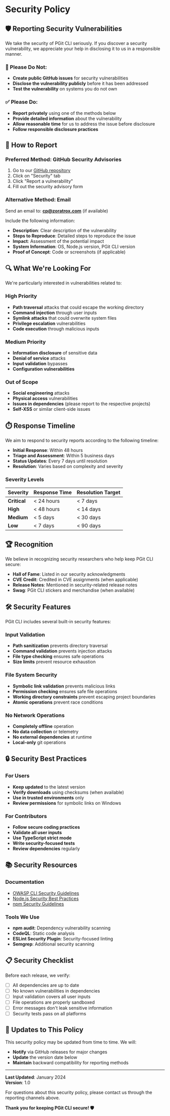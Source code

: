 # Security Policy

## 🛡️ Reporting Security Vulnerabilities

We take the security of PGit CLI seriously. If you discover a security vulnerability, we appreciate your help in disclosing it to us in a responsible manner.

### 🚨 Please Do Not:

- **Create public GitHub issues** for security vulnerabilities
- **Disclose the vulnerability publicly** before it has been addressed
- **Test the vulnerability** on systems you do not own

### ✅ Please Do:

- **Report privately** using one of the methods below
- **Provide detailed information** about the vulnerability
- **Allow reasonable time** for us to address the issue before disclosure
- **Follow responsible disclosure practices**

## 📧 How to Report

### Preferred Method: GitHub Security Advisories

1. Go to our [GitHub repository](https://github.com/your-org/pgit-cli)
2. Click on "Security" tab
3. Click "Report a vulnerability"
4. Fill out the security advisory form

### Alternative Method: Email

Send an email to: **cp@zoratrox.com** (if available)

Include the following information:

- **Description**: Clear description of the vulnerability
- **Steps to Reproduce**: Detailed steps to reproduce the issue
- **Impact**: Assessment of the potential impact
- **System Information**: OS, Node.js version, PGit CLI version
- **Proof of Concept**: Code or screenshots (if applicable)

## 🔍 What We're Looking For

We're particularly interested in vulnerabilities related to:

### High Priority
- **Path traversal** attacks that could escape the working directory
- **Command injection** through user inputs
- **Symlink attacks** that could overwrite system files
- **Privilege escalation** vulnerabilities
- **Code execution** through malicious inputs

### Medium Priority  
- **Information disclosure** of sensitive data
- **Denial of service** attacks
- **Input validation** bypasses
- **Configuration vulnerabilities**

### Out of Scope
- **Social engineering** attacks
- **Physical access** vulnerabilities
- **Issues in dependencies** (please report to the respective projects)
- **Self-XSS** or similar client-side issues

## ⏱️ Response Timeline

We aim to respond to security reports according to the following timeline:

- **Initial Response**: Within 48 hours
- **Triage and Assessment**: Within 5 business days
- **Status Updates**: Every 7 days until resolution
- **Resolution**: Varies based on complexity and severity

### Severity Levels

| Severity | Response Time | Resolution Target |
|----------|---------------|-------------------|
| **Critical** | < 24 hours | < 7 days |
| **High** | < 48 hours | < 14 days |
| **Medium** | < 5 days | < 30 days |
| **Low** | < 7 days | < 90 days |

## 🏆 Recognition

We believe in recognizing security researchers who help keep PGit CLI secure:

- **Hall of Fame**: Listed in our security acknowledgments
- **CVE Credit**: Credited in CVE assignments (when applicable)
- **Release Notes**: Mentioned in security-related release notes
- **Swag**: PGit CLI stickers and merchandise (when available)

## 🛠️ Security Features

PGit CLI includes several built-in security features:

### Input Validation
- **Path sanitization** prevents directory traversal
- **Command validation** prevents injection attacks
- **File type checking** ensures safe operations
- **Size limits** prevent resource exhaustion

### File System Security
- **Symbolic link validation** prevents malicious links
- **Permission checking** ensures safe file operations
- **Working directory constraints** prevent escaping project boundaries
- **Atomic operations** prevent race conditions

### No Network Operations
- **Completely offline** operation
- **No data collection** or telemetry
- **No external dependencies** at runtime
- **Local-only** git operations

## 🔒 Security Best Practices

### For Users
- **Keep updated** to the latest version
- **Verify downloads** using checksums (when available)
- **Use in trusted environments** only
- **Review permissions** for symbolic links on Windows

### For Contributors
- **Follow secure coding practices**
- **Validate all user inputs**
- **Use TypeScript strict mode**
- **Write security-focused tests**
- **Review dependencies** regularly

## 📚 Security Resources

### Documentation
- [OWASP CLI Security Guidelines](https://owasp.org/www-project-application-security-verification-standard/)
- [Node.js Security Best Practices](https://nodejs.org/en/docs/guides/security/)
- [npm Security Guidelines](https://docs.npmjs.com/security)

### Tools We Use
- **npm audit**: Dependency vulnerability scanning
- **CodeQL**: Static code analysis
- **ESLint Security Plugin**: Security-focused linting
- **Semgrep**: Additional security scanning

## 📋 Security Checklist

Before each release, we verify:

- [ ] All dependencies are up to date
- [ ] No known vulnerabilities in dependencies
- [ ] Input validation covers all user inputs
- [ ] File operations are properly sandboxed
- [ ] Error messages don't leak sensitive information
- [ ] Security tests pass on all platforms

## 🔄 Updates to This Policy

This security policy may be updated from time to time. We will:

- **Notify** via GitHub releases for major changes
- **Update** the version date below
- **Maintain** backward compatibility for reporting methods

---

**Last Updated**: January 2024  
**Version**: 1.0

For questions about this security policy, please contact us through the reporting channels above.

**Thank you for keeping PGit CLI secure! 🛡️**